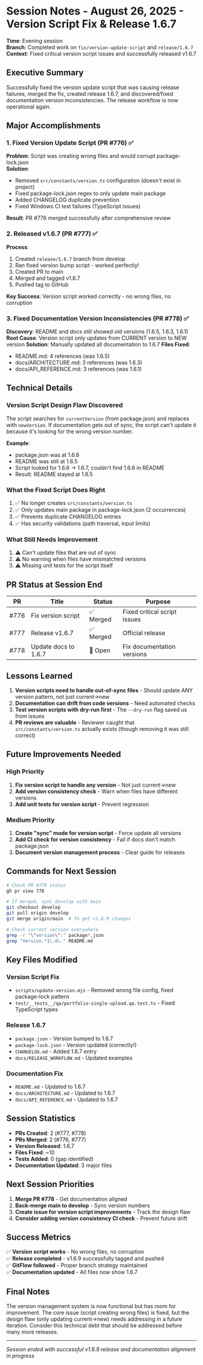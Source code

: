 # Session Notes - August 26, 2025 - Version Script Fix & Release 1.6.7

**Time**: Evening session  
**Branch**: Completed work on `fix/version-update-script` and `release/1.6.7`  
**Context**: Fixed critical version script issues and successfully released v1.6.7  

## Executive Summary

Successfully fixed the version update script that was causing release failures, merged the fix, created release 1.6.7, and discovered/fixed documentation version inconsistencies. The release workflow is now operational again.

## Major Accomplishments

### 1. Fixed Version Update Script (PR #776) ✅
**Problem**: Script was creating wrong files and would corrupt package-lock.json  
**Solution**: 
- Removed `src/constants/version.ts` configuration (doesn't exist in project)
- Fixed package-lock.json regex to only update main package
- Added CHANGELOG duplicate prevention
- Fixed Windows CI test failures (TypeScript issues)

**Result**: PR #776 merged successfully after comprehensive review

### 2. Released v1.6.7 (PR #777) ✅
**Process**:
1. Created `release/1.6.7` branch from develop
2. Ran fixed version bump script - worked perfectly!
3. Created PR to main
4. Merged and tagged v1.6.7
5. Pushed tag to GitHub

**Key Success**: Version script worked correctly - no wrong files, no corruption

### 3. Fixed Documentation Version Inconsistencies (PR #778) ✅
**Discovery**: README and docs still showed old versions (1.6.5, 1.6.3, 1.6.1)
**Root Cause**: Version script only updates from CURRENT version to NEW version
**Solution**: Manually updated all documentation to 1.6.7
**Files Fixed**:
- README.md: 4 references (was 1.6.5)
- docs/ARCHITECTURE.md: 3 references (was 1.6.3)
- docs/API_REFERENCE.md: 3 references (was 1.6.1)

## Technical Details

### Version Script Design Flaw Discovered
The script searches for `currentVersion` (from package.json) and replaces with `newVersion`. If documentation gets out of sync, the script can't update it because it's looking for the wrong version number.

**Example**: 
- package.json was at 1.6.6
- README was still at 1.6.5
- Script looked for 1.6.6 → 1.6.7, couldn't find 1.6.6 in README
- Result: README stayed at 1.6.5

### What the Fixed Script Does Right
1. ✅ No longer creates `src/constants/version.ts`
2. ✅ Only updates main package in package-lock.json (2 occurrences)
3. ✅ Prevents duplicate CHANGELOG entries
4. ✅ Has security validations (path traversal, input limits)

### What Still Needs Improvement
1. ⚠️ Can't update files that are out of sync
2. ⚠️ No warning when files have mismatched versions
3. ⚠️ Missing unit tests for the script itself

## PR Status at Session End

| PR | Title | Status | Purpose |
|----|-------|--------|---------|
| #776 | Fix version script | ✅ Merged | Fixed critical script issues |
| #777 | Release v1.6.7 | ✅ Merged | Official release |
| #778 | Update docs to 1.6.7 | 🔄 Open | Fix documentation versions |

## Lessons Learned

1. **Version scripts need to handle out-of-sync files** - Should update ANY version pattern, not just current→new
2. **Documentation can drift from code versions** - Need automated checks
3. **Test version scripts with dry-run first** - The `--dry-run` flag saved us from issues
4. **PR reviews are valuable** - Reviewer caught that `src/constants/version.ts` actually exists (though removing it was still correct)

## Future Improvements Needed

### High Priority
1. **Fix version script to handle any version** - Not just current→new
2. **Add version consistency check** - Warn when files have different versions
3. **Add unit tests for version script** - Prevent regression

### Medium Priority
1. **Create "sync" mode for version script** - Force update all versions
2. **Add CI check for version consistency** - Fail if docs don't match package.json
3. **Document version management process** - Clear guide for releases

## Commands for Next Session

```bash
# Check PR #778 status
gh pr view 778

# If merged, sync develop with main
git checkout develop
git pull origin develop
git merge origin/main  # To get v1.6.9 changes

# Check current version everywhere
grep -r "\"version\":" package*.json
grep "Version.*1\.6\." README.md
```

## Key Files Modified

### Version Script Fix
- `scripts/update-version.mjs` - Removed wrong file config, fixed package-lock pattern
- `test/__tests__/qa/portfolio-single-upload.qa.test.ts` - Fixed TypeScript types

### Release 1.6.7
- `package.json` - Version bumped to 1.6.7
- `package-lock.json` - Version updated (correctly!)
- `CHANGELOG.md` - Added 1.6.7 entry
- `docs/RELEASE_WORKFLOW.md` - Updated examples

### Documentation Fix
- `README.md` - Updated to 1.6.7
- `docs/ARCHITECTURE.md` - Updated to 1.6.7
- `docs/API_REFERENCE.md` - Updated to 1.6.7

## Session Statistics

- **PRs Created**: 2 (#777, #778)
- **PRs Merged**: 2 (#776, #777)
- **Version Released**: 1.6.7
- **Files Fixed**: ~10
- **Tests Added**: 0 (gap identified)
- **Documentation Updated**: 3 major files

## Next Session Priorities

1. **Merge PR #778** - Get documentation aligned
2. **Back-merge main to develop** - Sync version numbers
3. **Create issue for version script improvements** - Track the design flaw
4. **Consider adding version consistency CI check** - Prevent future drift

## Success Metrics

✅ **Version script works** - No wrong files, no corruption  
✅ **Release completed** - v1.6.9 successfully tagged and pushed  
✅ **GitFlow followed** - Proper branch strategy maintained  
✅ **Documentation updated** - All files now show 1.6.7  

## Final Notes

The version management system is now functional but has room for improvement. The core issue (script creating wrong files) is fixed, but the design flaw (only updating current→new) needs addressing in a future iteration. Consider this technical debt that should be addressed before many more releases.

---

*Session ended with successful v1.6.9 release and documentation alignment in progress*